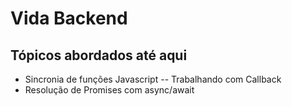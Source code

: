 # Vida Backend
<h2> Tópicos abordados até aqui </h2>

*  Sincronia de funções Javascript -- Trabalhando com Callback
* Resolução de Promises com async/await 
